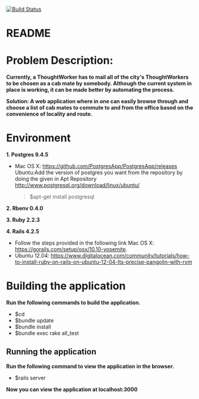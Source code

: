 [![Build Status](https://snap-ci.com/cHvYW_LvRxgkaNF41a-TLR8MxYsoqkJHayKumYgwxA0/build_image)](https://snap-ci.com/ThoughtWorksInc/danglay/branch/master)

README
======
# Problem Description:
  **Currently, a ThoughtWorker has to mail all of the city's ThoughtWorkers to be chosen as a cab mate by somebody. Although the current system in place is working, it can be made better by automating the process.**

  **Solution: A web application where in one can easily browse through and choose a list of cab mates to commute to and from the office based on the convenience of locality and route.**

# Environment
  **1. Postgres 9.4.5**

*    Mac OS X: https://github.com/PostgresApp/PostgresApp/releases
    Ubuntu:Add the version of postgres you want from the repository by doing the given in Apt Repository http://www.postgresql.org/download/linux/ubuntu/
        >   $apt-get install postgresql

**2. Rbenv 0.4.0** 

**3. Ruby 2.2.3**

**4. Rails 4.2.5**
* Follow the steps provided in the following link Mac OS X: https://gorails.com/setup/osx/10.10-yosemite.
* Ubuntu 12.04: https://www.digitalocean.com/community/tutorials/how-to-install-ruby-on-rails-on-ubuntu-12-04-lts-precise-pangolin-with-rvm

# Building the application
  **Run the following commands to build the application.**

* $cd <path-to-project-directory>
* $bundle update
* $bundle install
* $bundle exec rake all_test

## Running the application ##
**Run the following command to view the application in the browser.**

* $rails server

**Now you can view the application at localhost:3000**